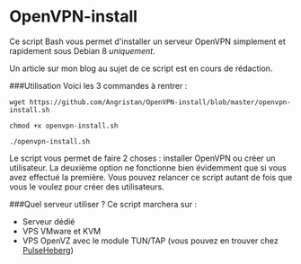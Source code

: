 # OpenVPN-install
Ce script Bash vous permet d'installer un serveur OpenVPN simplement et rapidement sous Debian 8 *uniquement*.

Un article sur mon blog au sujet de ce script est en cours de rédaction.

###Utilisation
Voici les 3 commandes à rentrer :

`wget https://github.com/Angristan/OpenVPN-install/blob/master/openvpn-install.sh`

`chmod +x openvpn-install.sh`

`./openvpn-install.sh`

Le script vous permet de faire 2 choses : installer OpenVPN ou créer un utilisateur.
La deuxième option ne fonctionne bien évidemment que si vous avez effectué la première.
Vous pouvez relancer ce script autant de fois que vous le voulez pour créer des utilisateurs.

###Quel serveur utiliser ?
Ce script marchera sur :
- Serveur dédié
- VPS VMware et KVM
- VPS OpenVZ avec le module TUN/TAP (vous pouvez en trouver chez [PulseHeberg](http://manager.pulseheberg.com/aff.php?aff=1204))
